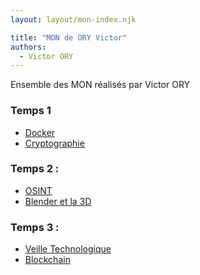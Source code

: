 ```yaml
---
layout: layout/mon-index.njk

title: "MON de ORY Victor"
authors:
  - Victor ORY 
---
```


<!-- début résumé -->

Ensemble des MON réalisés par Victor ORY 

<!-- fin résumé -->


### Temps 1

- [Docker](./temps-1.2)
- [Cryptographie](./temps-1.1/)

### Temps 2 :

- [OSINT](./temps-2.2)
- [Blender et la 3D](./temps-2.1)

### Temps 3 : 

- [Veille Technologique](./temps-3.2)
- [Blockchain](./temps-3.1)
